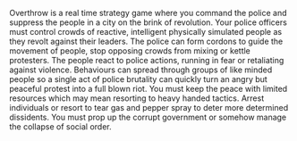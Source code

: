 Overthrow is a real time strategy game where you command the police and suppress the people in a city on the brink of revolution. Your police officers must control crowds of reactive, intelligent physically simulated people as they revolt against their leaders. The police can form cordons to guide the movement of people, stop opposing crowds from mixing or kettle protesters. The people react to police actions, running in fear or retaliating against violence. Behaviours can spread through groups of like minded people so a single act of police brutality can quickly turn an angry but peaceful protest into a full blown riot. You must keep the peace with limited resources which may mean resorting to heavy handed tactics. Arrest individuals or resort to tear gas and pepper spray to deter more determined dissidents. You must prop up the corrupt government or somehow manage the collapse of social order.
